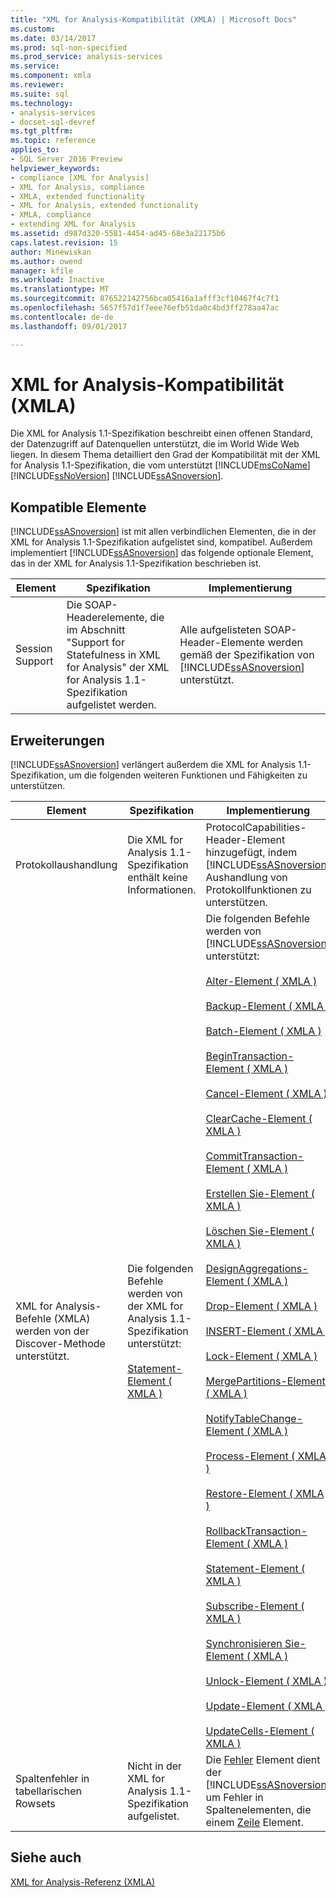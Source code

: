 ```yaml
---
title: "XML for Analysis-Kompatibilität (XMLA) | Microsoft Docs"
ms.custom: 
ms.date: 03/14/2017
ms.prod: sql-non-specified
ms.prod_service: analysis-services
ms.service: 
ms.component: xmla
ms.reviewer: 
ms.suite: sql
ms.technology:
- analysis-services
- docset-sql-devref
ms.tgt_pltfrm: 
ms.topic: reference
applies_to:
- SQL Server 2016 Preview
helpviewer_keywords:
- compliance [XML for Analysis]
- XML for Analysis, compliance
- XMLA, extended functionality
- XML for Analysis, extended functionality
- XMLA, compliance
- extending XML for Analysis
ms.assetid: d987d320-5581-4454-ad45-68e3a22175b6
caps.latest.revision: 15
author: Minewiskan
ms.author: owend
manager: kfile
ms.workload: Inactive
ms.translationtype: MT
ms.sourcegitcommit: 876522142756bca05416a1afff3cf10467f4c7f1
ms.openlocfilehash: 5657f57d1f7eee76efb51da0c4bd3ff278aa47ac
ms.contentlocale: de-de
ms.lasthandoff: 09/01/2017

---
```

# <a name="xml-for-analysis-compliance-xmla"></a>XML for Analysis-Kompatibilität (XMLA)
  Die XML for Analysis 1.1-Spezifikation beschreibt einen offenen Standard, der Datenzugriff auf Datenquellen unterstützt, die im World Wide Web liegen. In diesem Thema detailliert den Grad der Kompatibilität mit der XML for Analysis 1.1-Spezifikation, die vom unterstützt [!INCLUDE[msCoName](../../includes/msconame-md.md)] [!INCLUDE[ssNoVersion](../../includes/ssnoversion-md.md)] [!INCLUDE[ssASnoversion](../../includes/ssasnoversion-md.md)].  
  
## <a name="compliant-items"></a>Kompatible Elemente  
 [!INCLUDE[ssASnoversion](../../includes/ssasnoversion-md.md)] ist mit allen verbindlichen Elementen, die in der XML for Analysis 1.1-Spezifikation aufgelistet sind, kompatibel. Außerdem implementiert [!INCLUDE[ssASnoversion](../../includes/ssasnoversion-md.md)] das folgende optionale Element, das in der XML for Analysis 1.1-Spezifikation beschrieben ist.  
  
|Element|Spezifikation|Implementierung|  
|----------|-------------------|--------------------|  
|Session Support|Die SOAP-Headerelemente, die im Abschnitt "Support for Statefulness in XML for Analysis" der XML for Analysis 1.1-Spezifikation aufgelistet werden.|Alle aufgelisteten SOAP-Header-Elemente werden gemäß der Spezifikation von [!INCLUDE[ssASnoversion](../../includes/ssasnoversion-md.md)] unterstützt.|  
  
## <a name="extensions"></a>Erweiterungen  
 [!INCLUDE[ssASnoversion](../../includes/ssasnoversion-md.md)] verlängert außerdem die XML for Analysis 1.1-Spezifikation, um die folgenden weiteren Funktionen und Fähigkeiten zu unterstützen.  
  
|Element|Spezifikation|Implementierung|  
|----------|-------------------|--------------------|  
|Protokollaushandlung|Die XML for Analysis 1.1-Spezifikation enthält keine Informationen.|ProtocolCapabilities-Header-Element hinzugefügt, indem [!INCLUDE[ssASnoversion](../../includes/ssasnoversion-md.md)] Aushandlung von Protokollfunktionen zu unterstützen.|  
|XML for Analysis-Befehle (XMLA) werden von der Discover-Methode unterstützt.|Die folgenden Befehle werden von der XML for Analysis 1.1-Spezifikation unterstützt:<br /><br /> [Statement-Element &#40; XMLA &#41;](../../analysis-services/xmla/xml-elements-commands/statement-element-xmla.md)|Die folgenden Befehle werden von [!INCLUDE[ssASnoversion](../../includes/ssasnoversion-md.md)] unterstützt:<br /><br /> [Alter-Element &#40; XMLA &#41;](../../analysis-services/xmla/xml-elements-commands/alter-element-xmla.md)<br /><br /> [Backup-Element &#40; XMLA &#41;](../../analysis-services/xmla/xml-elements-commands/backup-element-xmla.md)<br /><br /> [Batch-Element &#40; XMLA &#41;](../../analysis-services/xmla/xml-elements-commands/batch-element-xmla.md)<br /><br /> [BeginTransaction-Element &#40; XMLA &#41;](../../analysis-services/xmla/xml-elements-commands/begintransaction-element-xmla.md)<br /><br /> [Cancel-Element &#40; XMLA &#41;](../../analysis-services/xmla/xml-elements-commands/cancel-element-xmla.md)<br /><br /> [ClearCache-Element &#40; XMLA &#41;](../../analysis-services/xmla/xml-elements-commands/clearcache-element-xmla.md)<br /><br /> [CommitTransaction-Element &#40; XMLA &#41;](../../analysis-services/xmla/xml-elements-commands/committransaction-element-xmla.md)<br /><br /> [Erstellen Sie-Element &#40; XMLA &#41;](../../analysis-services/xmla/xml-elements-commands/create-element-xmla.md)<br /><br /> [Löschen Sie-Element &#40; XMLA &#41;](../../analysis-services/xmla/xml-elements-commands/delete-element-xmla.md)<br /><br /> [DesignAggregations-Element &#40; XMLA &#41;](../../analysis-services/xmla/xml-elements-commands/designaggregations-element-xmla.md)<br /><br /> [Drop-Element &#40; XMLA &#41;](../../analysis-services/xmla/xml-elements-commands/drop-element-xmla.md)<br /><br /> [INSERT-Element &#40; XMLA &#41;](../../analysis-services/xmla/xml-elements-commands/insert-element-xmla.md)<br /><br /> [Lock-Element &#40; XMLA &#41;](../../analysis-services/xmla/xml-elements-commands/lock-element-xmla.md)<br /><br /> [MergePartitions-Element &#40; XMLA &#41;](../../analysis-services/xmla/xml-elements-commands/mergepartitions-element-xmla.md)<br /><br /> [NotifyTableChange-Element &#40; XMLA &#41;](../../analysis-services/xmla/xml-elements-commands/notifytablechange-element-xmla.md)<br /><br /> [Process-Element &#40; XMLA &#41;](../../analysis-services/xmla/xml-elements-commands/process-element-xmla.md)<br /><br /> [Restore-Element &#40; XMLA &#41;](../../analysis-services/xmla/xml-elements-commands/restore-element-xmla.md)<br /><br /> [RollbackTransaction-Element &#40; XMLA &#41;](../../analysis-services/xmla/xml-elements-commands/rollbacktransaction-element-xmla.md)<br /><br /> [Statement-Element &#40; XMLA &#41;](../../analysis-services/xmla/xml-elements-commands/statement-element-xmla.md)<br /><br /> [Subscribe-Element &#40; XMLA &#41;](../../analysis-services/xmla/xml-elements-commands/subscribe-element-xmla.md)<br /><br /> [Synchronisieren Sie-Element &#40; XMLA &#41;](../../analysis-services/xmla/xml-elements-commands/synchronize-element-xmla.md)<br /><br /> [Unlock-Element &#40; XMLA &#41;](../../analysis-services/xmla/xml-elements-commands/unlock-element-xmla.md)<br /><br /> [Update-Element &#40; XMLA &#41;](../../analysis-services/xmla/xml-elements-commands/update-element-xmla.md)<br /><br /> [UpdateCells-Element &#40; XMLA &#41;](../../analysis-services/xmla/xml-elements-commands/updatecells-element-xmla.md)|  
|Spaltenfehler in tabellarischen Rowsets|Nicht in der XML for Analysis 1.1-Spezifikation aufgelistet.|Die [Fehler](../../analysis-services/xmla/xml-elements-properties/error-element-xmla.md) Element dient der [!INCLUDE[ssASnoversion](../../includes/ssasnoversion-md.md)] um Fehler in Spaltenelementen, die einem [Zeile](../../analysis-services/xmla/xml-elements-properties/error-element-xmla.md) Element.|  
  
## <a name="see-also"></a>Siehe auch  
 [XML for Analysis-Referenz &#40;XMLA&#41;](../../analysis-services/xmla/xml-for-analysis-xmla-reference.md)  
  
  

